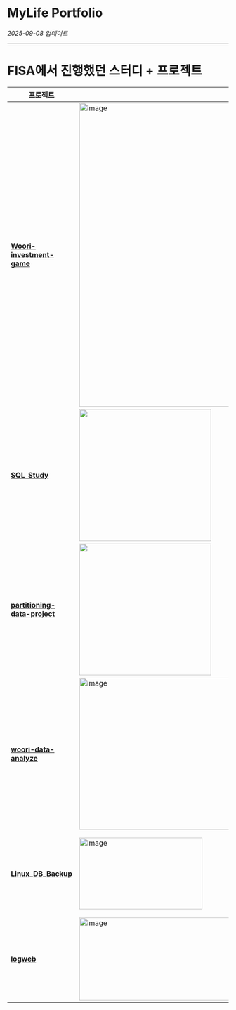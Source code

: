 # MyLife Portfolio
*2025-09-08 업데이트*

---

# FISA에서 진행했던 스터디 + 프로젝트
| 프로젝트 | 이미지 | 설명 | 기술스택 | 개발기간 |
|----------|--------|------|----------|----------|
| [**Woori-investment-game**](https://github.com/FISA-STUDY/Woori-investment-game?tab=readme-ov-file#-java%EB%A1%9C-%EB%AA%A8%EC%9D%98%ED%88%ACja-%EA%B2%8C%EC%9E%84-) | <img width="800" height="692" alt="image" src="https://github.com/user-attachments/assets/13bb8398-6c95-42ae-9567-28571008e9c1" /> | JAVA로 모의투JA 게임 | ![Java](https://img.shields.io/badge/Java-ED8B00?style=plastic&logo=openjdk&logoColor=white) ![MySQL](https://img.shields.io/badge/MySQL-4479A1?style=plastic&logo=mysql&logoColor=white) ![GitHub](https://img.shields.io/badge/GitHub-181717?style=plastic&logo=github&logoColor=white) ![Spring Boot](https://img.shields.io/badge/Spring_Boot-6DB33F?style=plastic&logo=spring&logoColor=white) | 2025.07 ~ 2025.07 |
| [**SQL_Study**](https://github.com/yunkihong-dev/SQL_Study.git) | <img src="https://github.com/user-attachments/assets/ded30fab-6749-4bbf-8a72-d0f98cba7096" width="300"/> | FISA SQL 학습 및 기록 | ![Oracle](https://img.shields.io/badge/Oracle-F80000?style=flat-square&logo=oracle&logoColor=white) ![SQL](https://img.shields.io/badge/SQL-4479A1?style=flat-square&logo=sqlite&logoColor=white) ![Git](https://img.shields.io/badge/Git-F05032?style=flat-square&logo=git&logoColor=white) | 2025.07 ~ 2025.07 |
| [**partitioning-data-project**](https://github.com/yunkihong-dev/partitioning-data-project.git) | <img src="https://github.com/user-attachments/assets/ded30fab-6749-4bbf-8a72-d0f98cba7096" width="300"/> | FISA 파티셔닝 연습 | ![MySQL](https://img.shields.io/badge/MySQL-4479A1?style=flat-square&logo=mysql&logoColor=white) ![SQL](https://img.shields.io/badge/SQL-4479A1?style=flat-square&logo=sqlite&logoColor=white) ![Git](https://img.shields.io/badge/Git-F05032?style=flat-square&logo=git&logoColor=white) | 2025.07 ~ 2025.07 |
| [**woori-data-analyze**](https://github.com/yunkihong-dev/woori-data-analyze) | <img width="699" height="346" alt="image" src="https://github.com/user-attachments/assets/fe138e5c-3e01-4875-844d-a294033d185a" /> | ELK Stack 기반 카드 소비 데이터 분석 프로젝트 | ![Elasticsearch](https://img.shields.io/badge/Elasticsearch-005571?style=flat-square&logo=elasticsearch&logoColor=white) ![Logstash](https://img.shields.io/badge/Logstash-005571?style=flat-square&logo=logstash&logoColor=white) ![Filebeat](https://img.shields.io/badge/Filebeat-005571?style=flat-square&logo=elastic&logoColor=white) ![Kibana](https://img.shields.io/badge/Kibana-005571?style=flat-square&logo=kibana&logoColor=white) ![MySQL](https://img.shields.io/badge/MySQL-4479A1?style=flat-square&logo=mysql&logoColor=white) ![SQL](https://img.shields.io/badge/SQL-4479A1?style=flat-square&logo=sqlite&logoColor=white) ![Git](https://img.shields.io/badge/Git-F05032?style=flat-square&logo=git&logoColor=white) | 2025.07 ~ 2025.07 |
| [**Linux_DB_Backup**](https://github.com/dldydgns/Linux_DB_Backup?tab=readme-ov-file) | <img width="280" height="163" alt="image" src="https://github.com/user-attachments/assets/ccd10439-7554-4707-975b-ab9c97961d30" /> | FISA 데이터베이스 덤프 스케줄링 연습 | ![MySQL](https://img.shields.io/badge/MySQL-4479A1?style=flat-square&logo=mysql&logoColor=white) ![Shell](https://img.shields.io/badge/Shell-121011?style=flat-square&logo=gnu-bash&logoColor=white) | 2025.09 ~ 2025.09 |
| [**logweb**](https://github.com/ChatHongPT/logweb) | <img width="370" height="189" alt="image" src="https://github.com/user-attachments/assets/0ca14491-80fa-435e-aed2-abdf913b2a2b" /> | CPU 모니터링 시스템 | ![Bash Shell](https://img.shields.io/badge/Shell-Bash-4EAA25?logo=gnubash&logoColor=fff) ![vmstat](https://img.shields.io/badge/Linux-vmstat-333?logo=linux&logoColor=fff)![top](https://img.shields.io/badge/Linux-top-333?logo=linux&logoColor=fff) ![awk](https://img.shields.io/badge/Tool-awk-000?logo=gnu&logoColor=fff)![logger](https://img.shields.io/badge/Linux-logger-666?logo=linux&logoColor=fff) ![journalctl](https://img.shields.io/badge/Linux-journalctl-666?logo=linux&logoColor=fff) ![crontab](https://img.shields.io/badge/Linux-crontab-666?logo=linux&logoColor=fff)![nohup](https://img.shields.io/badge/Linux-nohup-666?logo=linux&logoColor=fff) ![stress](https://img.shields.io/badge/Linux-stress-CC0000?logo=linux&logoColor=fff)| 2025.09 ~ 2025.09 |
